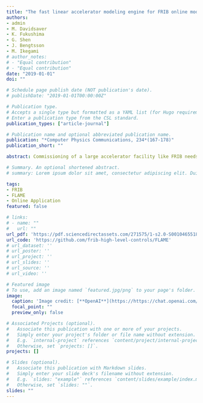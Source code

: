 ```yaml
---
title: "The fast linear accelerator modeling engine for FRIB online model service"
authors:
- admin
- M. Davidsaver
- K. Fukushima
- G. Shen
- J. Bengtsson
- M. Ikegami
# author_notes:
# - "Equal contribution"
# - "Equal contribution"
date: "2019-01-01"
doi: ""

# Schedule page publish date (NOT publication's date).
# publishDate: "2019-01-01T00:00:00Z"

# Publication type.
# Accepts a single type but formatted as a YAML list (for Hugo requirements).
# Enter a publication type from the CSL standard.
publication_types: ["article-journal"]

# Publication name and optional abbreviated publication name.
publication: "*Computer Physics Communications, 234*(167-178)"
publication_short: ""

abstract: Commissioning of a large accelerator facility like FRIB needs support from an online beam dynamics model. Considering the new physics challenges of FRIB such as modeling of non-axisymmetric superconducting RF cavities and multicharge state acceleration, there is no readily available online beam tuning code. The design code of FRIB super-conducting linac, IMPACT-Z, is not suitable for online tuning because of its code design and running speed. Therefore, the Fast Linear Accelerator Modeling Engine (FLAME), specifically designed to fulfill FRIB’s online modeling challenges, is proposed. The physics model of FLAME, especially its novel way of modeling non-axisymmetric superconducting RF cavities using a multipole expansion based thin-lens kick model, is discussed in detail, and the benchmark results against FRIB design code is presented, after which the software design strategy of FLAME and its execution speed is presented.

# Summary. An optional shortened abstract.
# summary: Lorem ipsum dolor sit amet, consectetur adipiscing elit. Duis posuere tellus ac convallis placerat. Proin tincidunt magna sed ex sollicitudin condimentum.

tags:
- FRIB
- FLAME
- Online Application
featured: false

# links:
# - name: ""
#   url: ""
url_pdf: 'https://pdf.sciencedirectassets.com/271575/1-s2.0-S0010465518X00113/1-s2.0-S0010465518302662/am.pdf?X-Amz-Security-Token=IQoJb3JpZ2luX2VjEKX%2F%2F%2F%2F%2F%2F%2F%2F%2F%2FwEaCXVzLWVhc3QtMSJHMEUCIQDtmup0d%2FcDHTdyDWqA9fT56SrRGBn7mlpteqQti%2Fq5gAIgS3DhMuMKwKe%2F0ZdWxYx0NuNaKLqphr0NirsYFWc5LDYqvAUI7v%2F%2F%2F%2F%2F%2F%2F%2F%2F%2FARAFGgwwNTkwMDM1NDY4NjUiDJiAT2iZ5z5XLp1VrSqQBbH5u%2Bnpea1dA5eDnBJNH4CQkTlmRc%2FNj4153ljMm3dKrfBlnPwBoi3seSwAc%2B%2F8z0r5nbuOoeos%2B2pDeKXSRZyXwsCgADBLt80rIOgDAXpw2lBc%2FxfCrE2VhZDgdJ0WA8s2HSEq98KCS9oRJCBAmx3pf2JCmxEmgoal0Axw%2FmxTk4SuDpqyGP%2BbH%2BGmKmSK2IrxtwaQ0Mz5EZQjB%2Fc9i6MoFhZIyCN5TdFKM7KEvxHQuhnYmlWNegOmHzTjHAaRLE9IUV60ud5vv0eqmE0PuubkVNaJq4bPFYKP%2BdV1YL7K0XEzD0XsRLLYR5WL0gHS9ZieCtc6l9tCqgiXhPel130dUfGMl9t%2F9JdTcDmj51DXXuHI33knJxCEQ072jNkMdOF%2Fplvz3kbp3dQR1crNByguEwpxXhAGtd7K6vMB9cRFpN9qdk8P0yO5QeOpVy98Lo7C6Tisx6oEgEeUO10cPDFEVhd6cag8teUMCvY6uKeHPIjNsye7z2uQYaErADIsHL5ZXSEc%2BjnIL0Gtl8KKdh5K4hjR5bpT9gn71TSKSApP8zV2nTekcZM8Wv6WeA%2F3cvbGENFh6m5fAQ5anrCUGW7DPEWhM9vIGcW72%2B374ppUfm9MUO3pTZnLXkas1Aqv9kQ51uZBm%2BzZwjJz%2FCVY3wx%2Fsi4SwcMXssaqUjL8o3Fw0NjExarHsvJ9Y9lSzpt9iPDx14%2BSmyPCAmV6tWI1NhvJVuDvHsdZMaI4pYyeG7lGPZSI%2BBEhxKmgUyAco0sZ8KKfLs0Cru2PyWOsCOcmXuvdPB031RqqCvdPuUnOLi5n9%2BYJYs1ulZ1Y9RpezvNFoZpBoilJ0MqNJ9EJr38hqtJa2a9I8FBPNJkITyb7h4tuMNSm7aoGOrEBbXE%2FREkQifbcsFLKu6bcgE2HOz35c9WFmQv8EVnQuOLQNYs2JQKIw9iXt9O%2Fy8YIDYD%2Bxbuf0zJYdxVQf%2FOq5jF7XOe60POIs7a828wJYzOJktwNPPmY%2FlHjE6wwIp73KwwsWQl8UR8NncUjy5LmtOMfuiCaPAzcscaFwHwCdC%2BFMZ27SfZedqVYbj3Zgf7r%2Fj9OEY88EGb1sqoXeemZ6Iy0hkdbM8rcITe31upZfnt7&X-Amz-Algorithm=AWS4-HMAC-SHA256&X-Amz-Date=20231120T133605Z&X-Amz-SignedHeaders=host&X-Amz-Expires=300&X-Amz-Credential=ASIAQ3PHCVTYSMOHXYNF%2F20231120%2Fus-east-1%2Fs3%2Faws4_request&X-Amz-Signature=815f5c3fe7d864bed1c7abf92cc6f18c0059c8dff209f66f55ecdb8b9ffd53e8&hash=5a59889dc7e9cacbbe2b41a87a976da62c987dc812284b73666512775d5c6276&host=68042c943591013ac2b2430a89b270f6af2c76d8dfd086a07176afe7c76c2c61&pii=S0010465518302662&tid=pdf-424f1aa4-f3d0-4b07-a1c9-381a95071e66&sid=3f3f7e9c434a624be92b9f36da877cacd559gxrqa&type=client'
url_code: 'https://github.com/frib-high-level-controls/FLAME'
# url_dataset: ''
# url_poster: ''
# url_project: ''
# url_slides: ''
# url_source: ''
# url_video: ''

# Featured image
# To use, add an image named `featured.jpg/png` to your page's folder. 
image:
  caption: 'Image credit: [**OpenAI**](https://https://chat.openai.com/auth/login)'
  focal_point: ""
  preview_only: false

# Associated Projects (optional).
#   Associate this publication with one or more of your projects.
#   Simply enter your project's folder or file name without extension.
#   E.g. `internal-project` references `content/project/internal-project/index.md`.
#   Otherwise, set `projects: []`.
projects: []

# Slides (optional).
#   Associate this publication with Markdown slides.
#   Simply enter your slide deck's filename without extension.
#   E.g. `slides: "example"` references `content/slides/example/index.md`.
#   Otherwise, set `slides: ""`.
slides: ""
---
```


<!-- {{% callout note %}}
Click the *Cite* button above to demo the feature to enable visitors to import publication metadata into their reference management software.
{{% /callout %}}

{{% callout note %}}
Create your slides in Markdown - click the *Slides* button to check out the example.
{{% /callout %}}

Add the publication's **full text** or **supplementary notes** here. You can use rich formatting such as including [code, math, and images](https://wowchemy.com/docs/content/writing-markdown-latex/). -->
